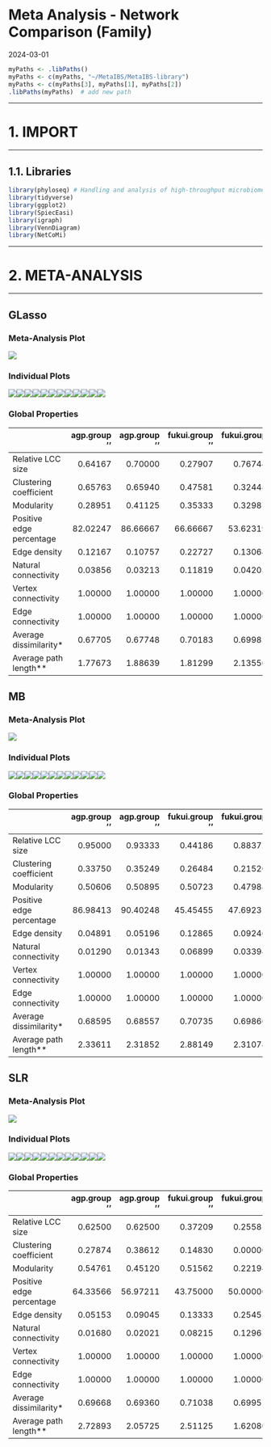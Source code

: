 Meta Analysis - Network Comparison (Family)
================
2024-03-01

``` r
myPaths <- .libPaths()
myPaths <- c(myPaths, "~/MetaIBS/MetaIBS-library")
myPaths <- c(myPaths[3], myPaths[1], myPaths[2])
.libPaths(myPaths)  # add new path
```

------------------------------------------------------------------------

# 1. IMPORT

------------------------------------------------------------------------

## 1.1. Libraries

``` r
library(phyloseq) # Handling and analysis of high-throughput microbiome census data.
library(tidyverse)
library(ggplot2)
library(SpiecEasi)
library(igraph)
library(VennDiagram)
library(NetCoMi)
```

------------------------------------------------------------------------

# 2. META-ANALYSIS

------------------------------------------------------------------------

## GLasso

### Meta-Analysis Plot

![](../../../../outputs/network-comparison/Individual/plots/Family/meta-analysis-glasso-1.png)<!-- -->

### Individual Plots

![](../../../../outputs/network-comparison/Individual/plots/Family/single-network-glasso-1.png)<!-- -->![](../../../../outputs/network-comparison/Individual/plots/Family/single-network-glasso-2.png)<!-- -->![](../../../../outputs/network-comparison/Individual/plots/Family/single-network-glasso-3.png)<!-- -->![](../../../../outputs/network-comparison/Individual/plots/Family/single-network-glasso-4.png)<!-- -->![](../../../../outputs/network-comparison/Individual/plots/Family/single-network-glasso-5.png)<!-- -->![](../../../../outputs/network-comparison/Individual/plots/Family/single-network-glasso-6.png)<!-- -->![](../../../../outputs/network-comparison/Individual/plots/Family/single-network-glasso-7.png)<!-- -->![](../../../../outputs/network-comparison/Individual/plots/Family/single-network-glasso-8.png)<!-- -->![](../../../../outputs/network-comparison/Individual/plots/Family/single-network-glasso-9.png)<!-- -->![](../../../../outputs/network-comparison/Individual/plots/Family/single-network-glasso-10.png)<!-- -->![](../../../../outputs/network-comparison/Individual/plots/Family/single-network-glasso-11.png)<!-- -->![](../../../../outputs/network-comparison/Individual/plots/Family/single-network-glasso-12.png)<!-- -->

### Global Properties

|  | agp.group ’’ | agp.group ’’ | fukui.group ’’ | fukui.group ’’ | hugerth.group ’’ | hugerth.group ’’ | labus.group ’’ | labus.group ’’ | liu.group ’’ | liu.group ’’ | lopresti.group ’’ | lopresti.group ’’ | mars.group ’’ | mars.group ’’ | nagel.group ’’ | nagel.group ’’ | pozuelo.group ’’ | pozuelo.group ’’ | zeber.group ’’ | zeber.group ’’ | zhu.group ’’ | zhu.group ’’ | zhuang.group ’’ | zhuang.group ’’ |
|:---|---:|---:|---:|---:|---:|---:|---:|---:|---:|---:|---:|---:|---:|---:|---:|---:|---:|---:|---:|---:|---:|---:|---:|---:|
| Relative LCC size | 0.64167 | 0.70000 | 0.27907 | 0.76744 | 0.75000 | 0.76471 | 0.23529 | 0.17647 | 0.65957 | 0.78723 | 0.28571 | 0.21429 | 0.56250 | 0.66667 | 0.40000 | 0.26667 | 0.76543 | 0.80247 | 0.25000 | 0.68182 | 0.11111 | 0.22222 | 0.11765 | 0.11765 |
| Clustering coefficient | 0.65763 | 0.65940 | 0.47581 | 0.32448 | 0.63247 | 0.50319 | 0.00000 | 1.00000 | 0.31650 | 0.46686 | 0.77762 | 0.00000 | 0.51686 | 0.34097 | 0.57154 | 0.00000 | 0.35523 | 0.54353 | 0.51340 | 0.33655 | 0.00000 | 0.00000 | 0.00000 | 0.00000 |
| Modularity | 0.28951 | 0.41125 | 0.35333 | 0.32987 | 0.46510 | 0.44714 | 0.16667 | -0.22222 | 0.48914 | 0.41412 | 0.00000 | -0.12500 | 0.56057 | 0.54717 | 0.22375 | 0.35714 | 0.26551 | 0.25829 | 0.30357 | 0.32414 | 0.00000 | -0.05556 | 0.00000 | 0.00000 |
| Positive edge percentage | 82.02247 | 86.66667 | 66.66667 | 53.62319 | 82.06522 | 64.70588 | 0.00000 | 33.33333 | 55.31915 | 58.22785 | 25.00000 | 50.00000 | 65.11628 | 75.47170 | 45.00000 | 71.42857 | 59.79899 | 57.30337 | 57.14286 | 52.83019 | 100.00000 | 33.33333 | 0.00000 | 0.00000 |
| Edge density | 0.12167 | 0.10757 | 0.22727 | 0.13068 | 0.14431 | 0.14103 | 0.50000 | 1.00000 | 0.10108 | 0.11862 | 0.66667 | 0.66667 | 0.12251 | 0.10685 | 0.30303 | 0.25000 | 0.10524 | 0.12837 | 0.25455 | 0.12184 | 1.00000 | 0.50000 | 1.00000 | 1.00000 |
| Natural connectivity | 0.03856 | 0.03213 | 0.11819 | 0.04203 | 0.03676 | 0.03214 | 0.40466 | 0.57332 | 0.04195 | 0.03774 | 0.41658 | 0.55484 | 0.04895 | 0.04147 | 0.12191 | 0.18216 | 0.02713 | 0.03326 | 0.13047 | 0.04558 | 0.80256 | 0.40623 | 0.79518 | 0.79756 |
| Vertex connectivity | 1.00000 | 1.00000 | 1.00000 | 1.00000 | 1.00000 | 1.00000 | 1.00000 | 2.00000 | 1.00000 | 1.00000 | 1.00000 | 1.00000 | 1.00000 | 1.00000 | 1.00000 | 1.00000 | 1.00000 | 1.00000 | 1.00000 | 1.00000 | 1.00000 | 1.00000 | 1.00000 | 1.00000 |
| Edge connectivity | 1.00000 | 1.00000 | 1.00000 | 1.00000 | 1.00000 | 1.00000 | 1.00000 | 2.00000 | 1.00000 | 1.00000 | 1.00000 | 1.00000 | 1.00000 | 1.00000 | 1.00000 | 1.00000 | 1.00000 | 1.00000 | 1.00000 | 1.00000 | 1.00000 | 1.00000 | 1.00000 | 1.00000 |
| Average dissimilarity\* | 0.67705 | 0.67748 | 0.70183 | 0.69982 | 0.67880 | 0.68705 | 0.72100 | 0.70988 | 0.69577 | 0.69454 | 0.71045 | 0.71188 | 0.70023 | 0.68846 | 0.70995 | 0.69885 | 0.69838 | 0.69653 | 0.70207 | 0.69527 | 0.68497 | 0.71164 | 0.71823 | 0.70711 |
| Average path length\*\* | 1.77673 | 1.88639 | 1.81299 | 2.13550 | 1.85192 | 1.69468 | 1.20449 | 0.70988 | 2.24130 | 2.17638 | 0.95566 | 0.94918 | 2.17506 | 2.51111 | 1.44881 | 1.67495 | 1.98430 | 1.90914 | 1.50925 | 1.86579 | 0.68497 | 1.06747 | 0.71823 | 0.70711 |

## MB

### Meta-Analysis Plot

![](../../../../outputs/network-comparison/Individual/plots/Family/meta-analysis-mb-1.png)<!-- -->

### Individual Plots

![](../../../../outputs/network-comparison/Individual/plots/Family/single-network-mb-1.png)<!-- -->![](../../../../outputs/network-comparison/Individual/plots/Family/single-network-mb-2.png)<!-- -->![](../../../../outputs/network-comparison/Individual/plots/Family/single-network-mb-3.png)<!-- -->![](../../../../outputs/network-comparison/Individual/plots/Family/single-network-mb-4.png)<!-- -->![](../../../../outputs/network-comparison/Individual/plots/Family/single-network-mb-5.png)<!-- -->![](../../../../outputs/network-comparison/Individual/plots/Family/single-network-mb-6.png)<!-- -->![](../../../../outputs/network-comparison/Individual/plots/Family/single-network-mb-7.png)<!-- -->![](../../../../outputs/network-comparison/Individual/plots/Family/single-network-mb-8.png)<!-- -->![](../../../../outputs/network-comparison/Individual/plots/Family/single-network-mb-9.png)<!-- -->![](../../../../outputs/network-comparison/Individual/plots/Family/single-network-mb-10.png)<!-- -->![](../../../../outputs/network-comparison/Individual/plots/Family/single-network-mb-11.png)<!-- -->![](../../../../outputs/network-comparison/Individual/plots/Family/single-network-mb-12.png)<!-- -->

### Global Properties

|  | agp.group ’’ | agp.group ’’ | fukui.group ’’ | fukui.group ’’ | hugerth.group ’’ | hugerth.group ’’ | labus.group ’’ | labus.group ’’ | liu.group ’’ | liu.group ’’ | lopresti.group ’’ | lopresti.group ’’ | mars.group ’’ | mars.group ’’ | nagel.group ’’ | nagel.group ’’ | pozuelo.group ’’ | pozuelo.group ’’ | zeber.group ’’ | zeber.group ’’ | zhu.group ’’ | zhu.group ’’ | zhuang.group ’’ | zhuang.group ’’ |
|:---|---:|---:|---:|---:|---:|---:|---:|---:|---:|---:|---:|---:|---:|---:|---:|---:|---:|---:|---:|---:|---:|---:|---:|---:|
| Relative LCC size | 0.95000 | 0.93333 | 0.44186 | 0.88372 | 0.86765 | 0.94118 | 0.23529 | 0.17647 | 0.76596 | 0.82979 | 0.28571 | 0.21429 | 0.89583 | 0.93750 | 0.53333 | 0.26667 | 0.93827 | 0.93827 | 0.18182 | 0.86364 | 0.11111 | 0.22222 | 0.17647 | 0.11765 |
| Clustering coefficient | 0.33750 | 0.35249 | 0.26484 | 0.21520 | 0.38306 | 0.27180 | 0.00000 | 0.00000 | 0.05822 | 0.18493 | 0.00000 | 0.00000 | 0.18506 | 0.14325 | 0.25737 | 0.00000 | 0.15463 | 0.31666 | 0.35469 | 0.19138 | 0.00000 | 0.00000 | 0.00000 | 0.00000 |
| Modularity | 0.50606 | 0.50895 | 0.50723 | 0.47988 | 0.54243 | 0.49496 | 0.16667 | -0.12500 | 0.55138 | 0.54206 | 0.16667 | -0.12500 | 0.59901 | 0.56260 | 0.40028 | 0.35714 | 0.39536 | 0.38080 | 0.25781 | 0.46830 | 0.00000 | -0.05556 | -0.12500 | 0.00000 |
| Positive edge percentage | 86.98413 | 90.40248 | 45.45455 | 47.69231 | 85.27132 | 70.83333 | 66.66667 | 0.00000 | 51.16279 | 60.34483 | 33.33333 | 50.00000 | 58.18182 | 63.07692 | 42.10526 | 71.42857 | 61.70213 | 61.68224 | 50.00000 | 61.40351 | 100.00000 | 33.33333 | 50.00000 | 0.00000 |
| Edge density | 0.04891 | 0.05196 | 0.12865 | 0.09246 | 0.07539 | 0.07143 | 0.50000 | 0.66667 | 0.06825 | 0.07827 | 0.50000 | 0.66667 | 0.06091 | 0.06566 | 0.15833 | 0.25000 | 0.06596 | 0.07509 | 0.28571 | 0.08108 | 1.00000 | 0.50000 | 0.66667 | 1.00000 |
| Natural connectivity | 0.01290 | 0.01343 | 0.06899 | 0.03394 | 0.02322 | 0.02111 | 0.41131 | 0.55436 | 0.03438 | 0.03263 | 0.40663 | 0.55410 | 0.02867 | 0.02778 | 0.08355 | 0.18298 | 0.01760 | 0.01889 | 0.18325 | 0.03346 | 0.80636 | 0.40574 | 0.55263 | 0.79429 |
| Vertex connectivity | 1.00000 | 1.00000 | 1.00000 | 1.00000 | 1.00000 | 1.00000 | 1.00000 | 1.00000 | 1.00000 | 1.00000 | 1.00000 | 1.00000 | 1.00000 | 1.00000 | 1.00000 | 1.00000 | 1.00000 | 1.00000 | 1.00000 | 1.00000 | 1.00000 | 1.00000 | 1.00000 | 1.00000 |
| Edge connectivity | 1.00000 | 1.00000 | 1.00000 | 1.00000 | 1.00000 | 1.00000 | 1.00000 | 1.00000 | 1.00000 | 1.00000 | 1.00000 | 1.00000 | 1.00000 | 1.00000 | 1.00000 | 1.00000 | 1.00000 | 1.00000 | 1.00000 | 1.00000 | 1.00000 | 1.00000 | 1.00000 | 1.00000 |
| Average dissimilarity\* | 0.68595 | 0.68557 | 0.70735 | 0.69866 | 0.68268 | 0.68416 | 0.68380 | 0.71337 | 0.69409 | 0.69131 | 0.71029 | 0.71636 | 0.69567 | 0.69229 | 0.71166 | 0.69059 | 0.69771 | 0.69747 | 0.71306 | 0.69386 | 0.66906 | 0.71478 | 0.72314 | 0.72248 |
| Average path length\*\* | 2.33611 | 2.31852 | 2.88149 | 2.31074 | 2.30089 | 2.15104 | 1.14652 | 0.95116 | 2.79072 | 2.55068 | 1.18889 | 0.95515 | 3.33703 | 2.89137 | 2.05515 | 1.65924 | 2.15905 | 1.99701 | 1.45941 | 2.18494 | 0.66906 | 1.07217 | 0.96419 | 0.72248 |

## SLR

### Meta-Analysis Plot

![](../../../../outputs/network-comparison/Individual/plots/Family/meta-analysis-slr-1.png)<!-- -->

### Individual Plots

![](../../../../outputs/network-comparison/Individual/plots/Family/single-network-slr-1.png)<!-- -->![](../../../../outputs/network-comparison/Individual/plots/Family/single-network-slr-2.png)<!-- -->![](../../../../outputs/network-comparison/Individual/plots/Family/single-network-slr-3.png)<!-- -->![](../../../../outputs/network-comparison/Individual/plots/Family/single-network-slr-4.png)<!-- -->![](../../../../outputs/network-comparison/Individual/plots/Family/single-network-slr-5.png)<!-- -->![](../../../../outputs/network-comparison/Individual/plots/Family/single-network-slr-6.png)<!-- -->![](../../../../outputs/network-comparison/Individual/plots/Family/single-network-slr-7.png)<!-- -->![](../../../../outputs/network-comparison/Individual/plots/Family/single-network-slr-8.png)<!-- -->![](../../../../outputs/network-comparison/Individual/plots/Family/single-network-slr-9.png)<!-- -->![](../../../../outputs/network-comparison/Individual/plots/Family/single-network-slr-10.png)<!-- -->![](../../../../outputs/network-comparison/Individual/plots/Family/single-network-slr-11.png)<!-- -->![](../../../../outputs/network-comparison/Individual/plots/Family/single-network-slr-12.png)<!-- -->

### Global Properties

|  | agp.group ’’ | agp.group ’’ | fukui.group ’’ | fukui.group ’’ | hugerth.group ’’ | hugerth.group ’’ | labus.group ’’ | labus.group ’’ | liu.group ’’ | liu.group ’’ | lopresti.group ’’ | lopresti.group ’’ | mars.group ’’ | mars.group ’’ | nagel.group ’’ | nagel.group ’’ | pozuelo.group ’’ | pozuelo.group ’’ | zeber.group ’’ | zeber.group ’’ | zhu.group ’’ | zhu.group ’’ | zhuang.group ’’ | zhuang.group ’’ |
|:---|---:|---:|---:|---:|---:|---:|---:|---:|---:|---:|---:|---:|---:|---:|---:|---:|---:|---:|---:|---:|---:|---:|---:|---:|
| Relative LCC size | 0.62500 | 0.62500 | 0.37209 | 0.25581 | 0.47059 | 0.60294 | 0.17647 | 0.11765 | 0.40426 | 0.19149 | 0.21429 | 0.14286 | 0.60417 | 0.45833 | 0.33333 | 0.06667 | 0.66667 | 0.66667 | 0.04545 | 0.59091 | 0.11111 | 0.11111 | 0.17647 | 0.11765 |
| Clustering coefficient | 0.27874 | 0.38612 | 0.14830 | 0.00000 | 0.14580 | 0.36937 | 0.00000 | 0.00000 | 0.15688 | 0.19665 | 0.00000 | 0.00000 | 0.08747 | 0.00000 | 0.00000 | 0.00000 | 0.10555 | 0.10090 | 0.00000 | 0.37308 | 0.00000 | 0.00000 | 0.00000 | 0.00000 |
| Modularity | 0.54761 | 0.45120 | 0.51562 | 0.22194 | 0.63387 | 0.29264 | -0.12500 | 0.00000 | 0.53500 | 0.29012 | -0.12500 | 0.00000 | 0.52857 | 0.50960 | 0.42593 | 0.00000 | 0.39311 | 0.39827 | 0.00000 | 0.52531 | 0.00000 | 0.00000 | -0.12500 | 0.00000 |
| Positive edge percentage | 64.33566 | 56.97211 | 43.75000 | 50.00000 | 75.00000 | 56.52174 | 50.00000 | 0.00000 | 45.00000 | 55.55556 | 50.00000 | 0.00000 | 54.28571 | 56.00000 | 11.11111 | 100.00000 | 51.63934 | 57.02479 | 100.00000 | 55.00000 | 100.00000 | 0.00000 | 50.00000 | 0.00000 |
| Edge density | 0.05153 | 0.09045 | 0.13333 | 0.25455 | 0.07258 | 0.19634 | 0.66667 | 1.00000 | 0.11696 | 0.25000 | 0.66667 | 1.00000 | 0.08621 | 0.10823 | 0.20000 | 1.00000 | 0.08526 | 0.08456 | 1.00000 | 0.12308 | 1.00000 | 1.00000 | 0.66667 | 1.00000 |
| Natural connectivity | 0.01680 | 0.02021 | 0.08215 | 0.12962 | 0.03886 | 0.03871 | 0.56445 | 0.79613 | 0.06779 | 0.16017 | 0.55455 | 0.79665 | 0.04340 | 0.05828 | 0.13773 | 0.79911 | 0.02402 | 0.02409 | 0.80186 | 0.05030 | 0.80099 | 0.79427 | 0.55881 | 0.79653 |
| Vertex connectivity | 1.00000 | 1.00000 | 1.00000 | 1.00000 | 1.00000 | 1.00000 | 1.00000 | 1.00000 | 1.00000 | 1.00000 | 1.00000 | 1.00000 | 1.00000 | 1.00000 | 1.00000 | 1.00000 | 1.00000 | 1.00000 | 1.00000 | 1.00000 | 1.00000 | 1.00000 | 1.00000 | 1.00000 |
| Edge connectivity | 1.00000 | 1.00000 | 1.00000 | 1.00000 | 1.00000 | 1.00000 | 1.00000 | 1.00000 | 1.00000 | 1.00000 | 1.00000 | 1.00000 | 1.00000 | 1.00000 | 1.00000 | 1.00000 | 1.00000 | 1.00000 | 1.00000 | 1.00000 | 1.00000 | 1.00000 | 1.00000 | 1.00000 |
| Average dissimilarity\* | 0.69668 | 0.69360 | 0.71038 | 0.69957 | 0.69420 | 0.70532 | 0.66884 | 0.71376 | 0.71168 | 0.70514 | 0.71246 | 0.71131 | 0.70049 | 0.70017 | 0.74321 | 0.70009 | 0.70682 | 0.70168 | 0.68797 | 0.70633 | 0.69174 | 0.72257 | 0.69384 | 0.71186 |
| Average path length\*\* | 2.72893 | 2.05725 | 2.51125 | 1.62080 | 3.12903 | 1.46264 | 0.89178 | 0.71376 | 2.67258 | 1.52598 | 0.94994 | 0.71131 | 2.78426 | 2.35793 | 2.24185 | 0.70009 | 1.93365 | 1.96640 | 0.68797 | 2.12220 | 0.69174 | 0.72257 | 0.92512 | 0.71186 |
